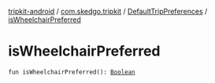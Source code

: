 [tripkit-android](../../index.md) / [com.skedgo.tripkit](../index.md) / [DefaultTripPreferences](index.md) / [isWheelchairPreferred](./is-wheelchair-preferred.md)

# isWheelchairPreferred

`fun isWheelchairPreferred(): `[`Boolean`](https://kotlinlang.org/api/latest/jvm/stdlib/kotlin/-boolean/index.html)